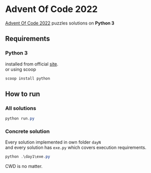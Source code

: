 # Advent Of Code 2022

[Advent Of Code 2022](https://adventofcode.com/2022) puzzles solutions on **Python 3**

## Requirements

### Python 3

installed from official [site](https://www.python.org/downloads/).  
or using scoop

```powershell
scoop install python
```

## How to run

### All solutions

```powershell
python run.py
```

### Concrete solution

Every solution implemented in own folder `dayN`  
and every solution has `exe.py` which covers execution requirements.

```powershell
python .\day1\exe.py
```

CWD is no matter.

